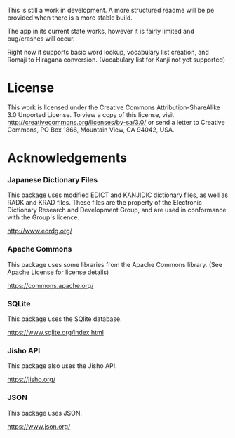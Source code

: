 This is still a work in development. A more structured readme will be pe provided when there is a more stable build.

The app in its current state works, however it is fairly limited and bug/crashes will occur.

Right now it supports basic word lookup, vocabulary list creation, and Romaji to Hiragana conversion.
(Vocabulary list for Kanji not yet supported)

# License

This work is licensed under the Creative Commons Attribution-ShareAlike 3.0 Unported License. To view a copy of this license, visit http://creativecommons.org/licenses/by-sa/3.0/ or send a letter to Creative Commons, PO Box 1866, Mountain View, CA 94042, USA.


# Acknowledgements

### Japanese Dictionary Files

This package uses modified EDICT and KANJIDIC dictionary files, as well as RADK and KRAD files. These files are the property of the Electronic Dictionary Research and Development Group, and are used in conformance with the Group's licence.

http://www.edrdg.org/

### Apache Commons

This package uses some libraries from the Apache Commons library. (See Apache License for license details)

https://commons.apache.org/

### SQLite

This package uses the SQlite database.

https://www.sqlite.org/index.html

### Jisho API

This package also uses the Jisho API.

https://jisho.org/

### JSON

This package uses JSON.

https://www.json.org/
